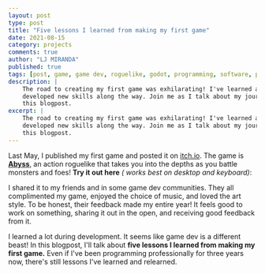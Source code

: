 ```yaml
---
layout: post
type: post
title: "Five lessons I learned from making my first game"
date: 2021-08-15
category: projects
comments: true
author: "LJ MIRANDA"
published: true
tags: [post, game, game dev, roguelike, godot, programming, software, pixel art, 8-bit, sprites]
description: |
    The road to creating my first game was exhilarating! I've learned a lot and
    developed new skills along the way. Join me as I talk about my journey in
    this blogpost.
excerpt: |
    The road to creating my first game was exhilarating! I've learned a lot and
    developed new skills along the way. Join me as I talk about my journey in
    this blogpost.
---
```


Last May, I published my first game and posted it on
[itch.io](https://ljvmiranda921.itch.io). The game is
[**Abyss**](https://ljvmiranda921.itch.io/abyss), an action roguelike that
takes you into the depths as you battle monsters and foes! **Try it out here** *(
works best on desktop and keyboard)*:

<!--
<div align="center"><iframe frameborder="0" src="https://itch.io/embed-upload/3852074?color=31222c" allowfullscreen="" width="640" height="380"><a href="https://ljvmiranda921.itch.io/abyss">Play Abyss on itch.io</a></iframe></div>
-->

I shared it to my friends and in some game dev communities. They all
complimented my game, enjoyed the choice of music, and loved the art style. To
be honest, their feedback made my entire year! It feels good to work on
something, sharing it out in the open, and receiving good feedback from it.

I learned a lot during development. It seems like game dev is a different
beast! In this blogpost, I'll talk about **five lessons I learned from making
my first game.** Even if I've been programming professionally for three years
now, there's still lessons I've learned and relearned.


<!--
your first ten games will suck

-->

